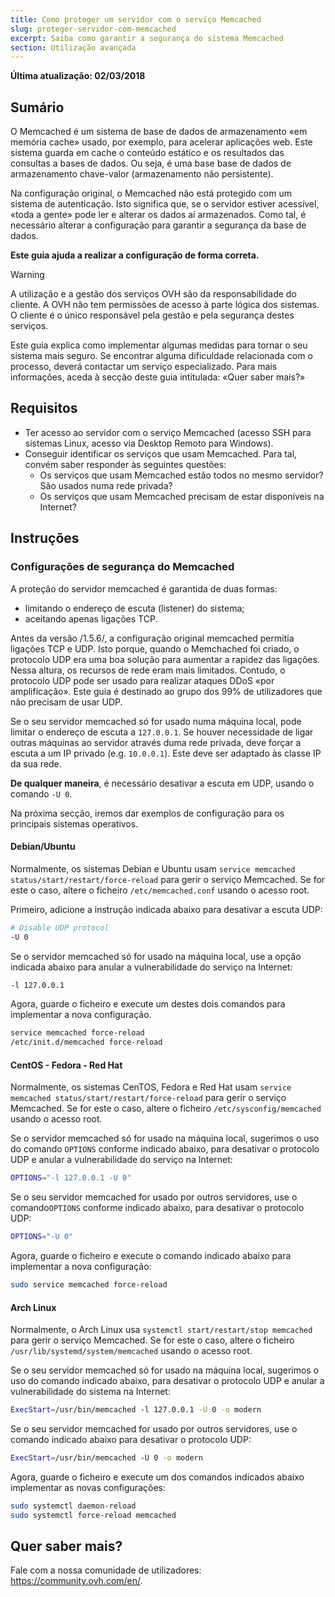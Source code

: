 ```yaml
---
title: Como proteger um servidor com o serviço Memcached
slug: proteger-servidor-com-memcached
excerpt: Saiba como garantir a segurança do sistema Memcached
section: Utilização avançada
---
```


**Última atualização: 02/03/2018**


## Sumário

O Memcached é um sistema de base de dados de armazenamento «em memória cache» usado, por exemplo, para acelerar aplicações web. Este sistema guarda em cache o conteúdo estático e os resultados das consultas a bases de dados. Ou seja, é uma base base de dados de armazenamento chave-valor (armazenamento não persistente).

Na configuração original, o Memcached não está protegido com um sistema de autenticação. Isto significa que, se o servidor estiver acessível, «toda a gente» pode ler e alterar os dados aí armazenados. Como tal, é necessário alterar a configuração para garantir a segurança da base de dados.


**Este guia ajuda a realizar a configuração de forma correta.**


> [!warning]
>
> A utilização e a gestão dos serviços OVH são da responsabilidade do cliente. A OVH não tem permissões de acesso à parte lógica dos sistemas. O cliente é o único responsável pela gestão e pela segurança destes serviços.
>
> Este guia explica como implementar algumas medidas para tornar o seu sistema mais seguro. Se encontrar alguma dificuldade relacionada com o processo, deverá contactar um serviço especializado. Para mais informações, aceda à secção deste guia intitulada: «Quer saber mais?»
>


## Requisitos


- Ter acesso ao servidor com o serviço Memcached (acesso SSH para sistemas Linux, acesso via Desktop Remoto para Windows).
- Conseguir identificar os serviços que usam Memcached. Para tal, convém saber responder às seguintes questões:
    - Os serviços que usam Memcached estão todos no mesmo servidor? São usados numa rede privada?
    - Os serviços que usam Memcached precisam de estar disponíveis na Internet?


## Instruções

### Configurações de segurança do Memcached

A proteção do servidor memcached é garantida de duas formas:

- limitando o endereço de escuta (listener) do sistema;
- aceitando apenas ligações TCP.


Antes da versão /1.5.6/, a configuração original memcached permitia ligações TCP e UDP. Isto porque, quando o Memchached foi criado, o protocolo UDP era uma boa solução para aumentar a rapidez das ligações. Nessa altura, os recursos de rede eram mais limitados.
Contudo, o protocolo UDP pode ser usado para realizar ataques DDoS «por amplificação».
Este guia é destinado ao grupo dos 99% de utilizadores que não precisam de usar UDP.

Se o seu servidor memcached só for usado numa máquina local, pode limitar o endereço de escuta a `127.0.0.1`.
Se houver necessidade de ligar outras máquinas ao servidor através duma rede privada, deve forçar a escuta a um IP privado (e.g. `10.0.0.1`). Este deve ser adaptado às classe IP da sua rede.

**De qualquer maneira**, é necessário desativar a escuta em UDP, usando o comando `-U 0`.

Na próxima secção, iremos dar exemplos de configuração para os principais sistemas operativos.


#### Debian/Ubuntu

Normalmente, os sistemas Debian e Ubuntu usam `service memcached status/start/restart/force-reload` para gerir o serviço Memcached. Se for este o caso, altere o ficheiro `/etc/memcached.conf` usando o acesso root.

Primeiro, adicione a instrução indicada abaixo para desativar a escuta UDP:

```sh
# Disable UDP protocol
-U 0
```
Se o servidor memcached só for usado na máquina local, use a opção indicada abaixo para anular a vulnerabilidade do serviço na Internet:

```sh
-l 127.0.0.1
```

Agora, guarde o ficheiro e execute um destes dois comandos para implementar a nova configuração.


```sh
service memcached force-reload
/etc/init.d/memcached force-reload
```


#### CentOS - Fedora - Red Hat


Normalmente, os sistemas CenTOS, Fedora e Red Hat usam `service memcached status/start/restart/force-reload` para gerir o serviço Memcached. Se for este o caso, altere o ficheiro `/etc/sysconfig/memcached` usando o acesso root.


Se o servidor memcached só for usado na máquina local, sugerimos o uso do comando `OPTIONS` conforme indicado abaixo, para desativar o protocolo UDP e anular a vulnerabilidade do serviço na Internet:

```sh
OPTIONS="-l 127.0.0.1 -U 0"
```


Se o seu servidor memcached for usado por outros servidores, use o comando`OPTIONS` conforme indicado abaixo, para desativar o protocolo UDP:

```sh
OPTIONS="-U 0"
```

Agora, guarde o ficheiro e execute o comando indicado abaixo para implementar a nova configuração:

```sh
sudo service memcached force-reload
```


#### Arch Linux


Normalmente, o Arch Linux usa `systemctl start/restart/stop memcached` para gerir o serviço Memcached. Se for este o caso, altere o ficheiro `/usr/lib/systemd/system/memcached` usando o acesso root.

Se o seu servidor memcached só for usado na máquina local, sugerimos o uso do comando indicado abaixo, para desativar o protocolo UDP e anular a vulnerabilidade do sistema na Internet:

```sh
ExecStart=/usr/bin/memcached -l 127.0.0.1 -U 0 -o modern
```


Se o seu servidor memcached for usado por outros servidores, use o comando indicado abaixo para desativar o protocolo UDP:

```sh
ExecStart=/usr/bin/memcached -U 0 -o modern
```


Agora, guarde o ficheiro e execute um dos comandos indicados abaixo implementar as novas configurações:


```sh
sudo systemctl daemon-reload
sudo systemctl force-reload memcached
```

## Quer saber mais?

Fale com a nossa comunidade de utilizadores: <https://community.ovh.com/en/>.